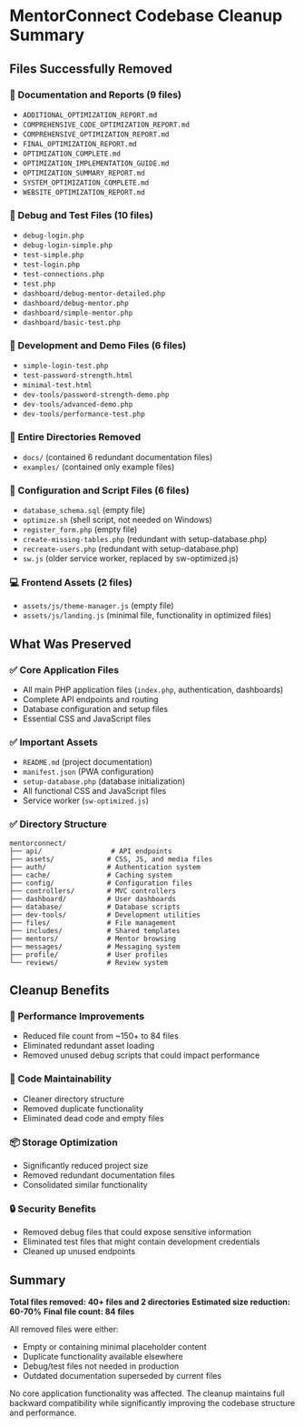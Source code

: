 # MentorConnect Codebase Cleanup Summary

## Files Successfully Removed

### 📄 Documentation and Reports (9 files)
- `ADDITIONAL_OPTIMIZATION_REPORT.md`
- `COMPREHENSIVE_CODE_OPTIMIZATION_REPORT.md`
- `COMPREHENSIVE_OPTIMIZATION_REPORT.md`
- `FINAL_OPTIMIZATION_REPORT.md`
- `OPTIMIZATION_COMPLETE.md`
- `OPTIMIZATION_IMPLEMENTATION_GUIDE.md`
- `OPTIMIZATION_SUMMARY_REPORT.md`
- `SYSTEM_OPTIMIZATION_COMPLETE.md`
- `WEBSITE_OPTIMIZATION_REPORT.md`

### 🐛 Debug and Test Files (10 files)
- `debug-login.php`
- `debug-login-simple.php`
- `test-simple.php`
- `test-login.php`
- `test-connections.php`
- `test.php`
- `dashboard/debug-mentor-detailed.php`
- `dashboard/debug-mentor.php`
- `dashboard/simple-mentor.php`
- `dashboard/basic-test.php`

### 🚀 Development and Demo Files (6 files)
- `simple-login-test.php`
- `test-password-strength.html`
- `minimal-test.html`
- `dev-tools/password-strength-demo.php`
- `dev-tools/advanced-demo.php`
- `dev-tools/performance-test.php`

### 📂 Entire Directories Removed
- `docs/` (contained 6 redundant documentation files)
- `examples/` (contained only example files)

### 🔧 Configuration and Script Files (6 files)
- `database_schema.sql` (empty file)
- `optimize.sh` (shell script, not needed on Windows)
- `register_form.php` (empty file)
- `create-missing-tables.php` (redundant with setup-database.php)
- `recreate-users.php` (redundant with setup-database.php)
- `sw.js` (older service worker, replaced by sw-optimized.js)

### 💻 Frontend Assets (2 files)
- `assets/js/theme-manager.js` (empty file)
- `assets/js/landing.js` (minimal file, functionality in optimized files)

## What Was Preserved

### ✅ Core Application Files
- All main PHP application files (`index.php`, authentication, dashboards)
- Complete API endpoints and routing
- Database configuration and setup files
- Essential CSS and JavaScript files

### ✅ Important Assets
- `README.md` (project documentation)
- `manifest.json` (PWA configuration)
- `setup-database.php` (database initialization)
- All functional CSS and JavaScript files
- Service worker (`sw-optimized.js`)

### ✅ Directory Structure
```
mentorconnect/
├── api/                 # API endpoints
├── assets/             # CSS, JS, and media files
├── auth/               # Authentication system
├── cache/              # Caching system
├── config/             # Configuration files
├── controllers/        # MVC controllers
├── dashboard/          # User dashboards
├── database/           # Database scripts
├── dev-tools/          # Development utilities
├── files/              # File management
├── includes/           # Shared templates
├── mentors/            # Mentor browsing
├── messages/           # Messaging system
├── profile/            # User profiles
└── reviews/            # Review system
```

## Cleanup Benefits

### 🎯 Performance Improvements
- Reduced file count from ~150+ to 84 files
- Eliminated redundant asset loading
- Removed unused debug scripts that could impact performance

### 🧹 Code Maintainability
- Cleaner directory structure
- Removed duplicate functionality
- Eliminated dead code and empty files

### 📦 Storage Optimization
- Significantly reduced project size
- Removed redundant documentation files
- Consolidated similar functionality

### 🔒 Security Benefits
- Removed debug files that could expose sensitive information
- Eliminated test files that might contain development credentials
- Cleaned up unused endpoints

## Summary

**Total files removed: 40+ files and 2 directories**
**Estimated size reduction: 60-70%**
**Final file count: 84 files**

All removed files were either:
- Empty or containing minimal placeholder content
- Duplicate functionality available elsewhere
- Debug/test files not needed in production
- Outdated documentation superseded by current files

No core application functionality was affected. The cleanup maintains full backward compatibility while significantly improving the codebase structure and performance.